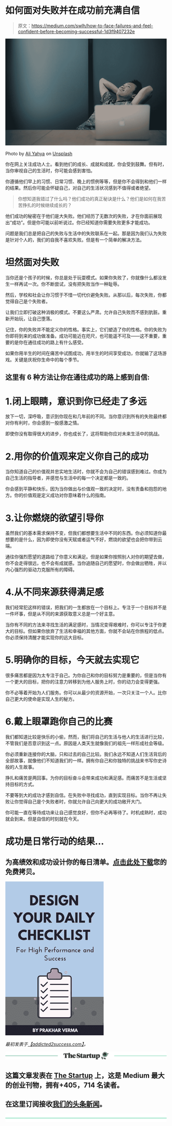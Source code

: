 # 如何面对失败并在成功前充满自信

> 原文：<https://medium.com/swlh/how-to-face-failures-and-feel-confident-before-becoming-successful-1d3f9407232e>

![](img/b72054130f8d2fae221e0e7738a91a0d.png)

Photo by [Ali Yahya](https://unsplash.com/@ayahya09?utm_source=medium&utm_medium=referral) on [Unsplash](https://unsplash.com?utm_source=medium&utm_medium=referral)

你在网上关注成功人士。看到他们的成长、成就和成就，你会受到鼓舞。但有时，当你审视自己的生活时，你可能会感到害怕。

你遵循他们早上的习惯、日常习惯、晚上的惯例等等，但是你不会得到和他们一样的结果。然后你可能会怀疑自己，对自己的生活状况感到不值得或者绝望。

> 你想知道我错过了什么吗？他们成功的真正秘诀是什么？他们是如何在我苦苦挣扎的时候继续成长的？

他们成功的秘密在于他们是大失败。他们经历了无数次的失败，才在你面前展现出“成功”。但是你可能以前听说过。你已经知道你需要失败更多才能成功。

问题是我们总是把自己的失败与生活中的失败联系在一起。那是因为我们认为失败是针对个人的，我们的自我不喜欢失败。但是有一个简单的解决方法。

# 坦然面对失败

当你还是个孩子的时候，你总是处于玩耍模式。如果你失败了，你就像什么都没发生一样再试一次。你不断尝试，没有把失败当作一种耻辱。

然后，学校和社会让你习惯于不惜一切代价避免失败。从那以后，每次失败，你都觉得自己是个失败者。

让我们立即打破这种消极的模式。不要这么严肃。允许自己失败而不感到肮脏。重新开始玩，让自己堕落。

记住，你的失败并不能定义你的性格。事实上，它们塑造了你的性格。你的失败为你即将到来的成功做准备。成功可能近在咫尺，也可能遥不可及——这不重要，重要的是你在通往成功的路上有什么感受。

如果你用半生的时间在痛苦中试图成功，用半生的时间享受成功，你就输了这场游戏。关键是庆祝你生命中的每个季节。

## 这里有 6 种方法让你在通往成功的路上感到自信:

# 1.闭上眼睛，意识到你已经走了多远

放下一切，深呼吸，意识到你现在和几年前的不同。当你意识到所有的失败最终都对你有利时，你会感到一股感激之情。

即使你没有取得很大的进步，你也成长了，这将帮助你应对未来生活中的挑战。

# 2.用你的价值观来定义你自己的成功

当你知道自己的价值观并忠实地生活时，你就不会为自己的错误感到难过。你成为自己生活的指导者，并感觉与生活中的每一个决定都是一致的。

你会感到平静和快乐，因为当你做出与价值观一致的决定时，没有责备和抱怨的地方。你的价值观是定义成功对你意味着什么的指南。

# 3.让你燃烧的欲望引导你

虽然我们的基本需求保持不变，但我们都想要生活中不同的东西。你必须知道你最想要的是什么，因为即使你没有天赋或者运气不好，燃烧的欲望也会把你带到云端。

通往你强烈愿望的道路给了你意义和满足。但是如果你按照别人对你的期望去做，你不会走得很远，也不会有成就感。当你追随自己的愿望时，你会做出牺牲，并以内心强烈的驱动力克服所有的障碍。

# 4.从不同来源获得满足感

我们经常犯这样的错误，把我们的一生都放在一个目标上。专注于一个目标并不是一件坏事，但是从不同的来源获取意义总是一个好主意。

当你有不同的方法来寻找生活的满足感时，当情况变得艰难时，你可以专注于你更大的目标。但如果你放弃了生活和幸福的其他方面，你就不会站在你旅程的低点。你必须保持清醒才能实现你的远大目标。

# 5.明确你的目标，今天就去实现它

很多痛苦都是因为太专注于自己。为你自己和你的目标努力是重要的，但是当你有一个更大的目标，把你的注意力转移到为他人服务上时，你的动力会变得更强。

你不必等着开始为人们服务。你可以从最少的资源开始，一次只关注一个人。比你自己更大的使命是实现人生的秘方。

# 6.戴上眼罩跑你自己的比赛

我们都知道比较是快乐的小偷，然而，我们将自己的生活与他人的生活进行比较，不管我们是否意识到这一点。原因是人类天生就像我们的祖先一样形成社会等级。

你必须重新连接你的大脑，只和过去的自己比较。我们永远不知道人们生活背后的全部故事，就像他们不知道我们的一样。拥有你自己和你独特的挑战来书写你史诗般的人生故事。

挣扎和痛苦是两回事。为你的目标奋斗会带来成功和满足感。而痛苦不是生活或坚持目标的方式。

不要等到大的成功才感到自信。在失败中寻找成功，直到实现目标。当你不再让失败让你觉得自己是个失败者时，你就允许自己向更大的成功敞开大门。

你可能一直在等待成功来让自己感觉良好，但你不必再等待了。时机成熟时，成功就会到来。但是自信的时刻就在今天。

# 成功是日常行动的结果…

## 为高绩效和成功设计你的每日清单。[点击此处下载](http://bit.ly/daily-success-list)您的免费拷贝。

[![](img/df374d8e8980710627aee17139f426e5.png)](http://bit.ly/daily-success-list)

*最初发表于*[*【addicted2success.com】*](https://addicted2success.com/life/how-to-face-failures-and-feel-confident-before-becoming-successful/)*。*

[![](img/308a8d84fb9b2fab43d66c117fcc4bb4.png)](https://medium.com/swlh)

## 这篇文章发表在 [The Startup](https://medium.com/swlh) 上，这是 Medium 最大的创业刊物，拥有+405，714 名读者。

## 在这里订阅接收[我们的头条新闻](http://growthsupply.com/the-startup-newsletter/)。

[![](img/b0164736ea17a63403e660de5dedf91a.png)](https://medium.com/swlh)